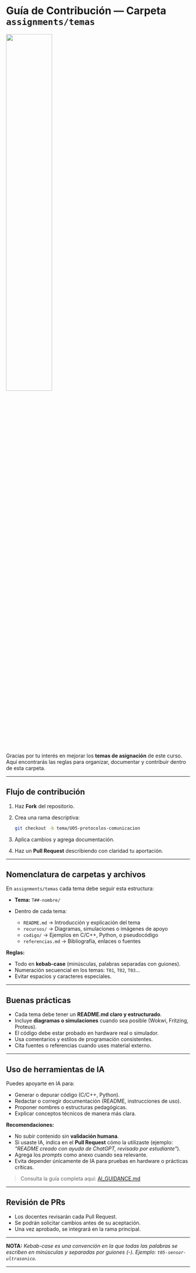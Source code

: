 
# Guía de Contribución — Carpeta `assignments/temas`

<img src="https://github.com/tectijuana/sp/blob/main/resources/images/Cyberpunk%20Tux.PNG" width="50%">

Gracias por tu interés en mejorar los **temas de asignación** de este curso.
Aquí encontrarás las reglas para organizar, documentar y contribuir dentro de esta carpeta.

---

## Flujo de contribución

1. Haz **Fork** del repositorio.
2. Crea una rama descriptiva:

   ```bash
   git checkout -b tema/U05-protocolos-comunicacion
   ```
3. Aplica cambios y agrega documentación.
4. Haz un **Pull Request** describiendo con claridad tu aportación.

---

## Nomenclatura de carpetas y archivos

En `assignments/temas` cada tema debe seguir esta estructura:

* **Tema:** `T##-nombre/`
* Dentro de cada tema:

  * `README.md` → Introducción y explicación del tema
  * `recursos/` → Diagramas, simulaciones o imágenes de apoyo
  * `codigo/` → Ejemplos en C/C++, Python, o pseudocódigo
  * `referencias.md` → Bibliografía, enlaces o fuentes

**Reglas:**

* Todo en **kebab-case** (minúsculas, palabras separadas con guiones).
* Numeración secuencial en los temas: `T01`, `T02`, `T03`…
* Evitar espacios y caracteres especiales.

---

## Buenas prácticas

* Cada tema debe tener un **README.md claro y estructurado**.
* Incluye **diagramas o simulaciones** cuando sea posible (Wokwi, Fritzing, Proteus).
* El código debe estar probado en hardware real o simulador.
* Usa comentarios y estilos de programación consistentes.
* Cita fuentes o referencias cuando uses material externo.

---

## Uso de herramientas de IA

Puedes apoyarte en IA para:

* Generar o depurar código (C/C++, Python).
* Redactar o corregir documentación (README, instrucciones de uso).
* Proponer nombres o estructuras pedagógicas.
* Explicar conceptos técnicos de manera más clara.

**Recomendaciones:**

* No subir contenido sin **validación humana**.
* Si usaste IA, indica en el **Pull Request** cómo la utilizaste
  (ejemplo: *"README creado con ayuda de ChatGPT, revisado por estudiante"*).
* Agrega los *prompts* como anexo cuando sea relevante.
* Evita depender únicamente de IA para pruebas en hardware o prácticas críticas.

> Consulta la guía completa aquí: [AI\_GUIDANCE.md](https://github.com/tectijuana/sp/blob/main/AI_GUIDANCE.md)

---

## Revisión de PRs

* Los docentes revisarán cada Pull Request.
* Se podrán solicitar cambios antes de su aceptación.
* Una vez aprobado, se integrará en la rama principal.

---

**NOTA:** *Kebab-case es una convención en la que todas las palabras se escriben en minúsculas y separadas por guiones (-). Ejemplo: `t05-sensor-ultrasonico`.*

---

